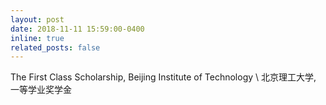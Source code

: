 ```yaml
---
layout: post
date: 2018-11-11 15:59:00-0400
inline: true
related_posts: false
---
```


The First Class Scholarship, Beijing Institute of Technology \\
北京理工大学, 一等学业奖学金
